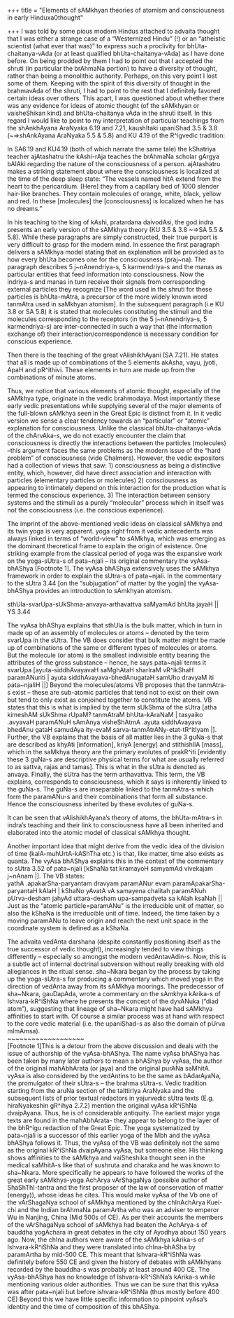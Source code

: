 +++
title = "Elements of sAMkhyan theories of atomism and consciousness in early Hinduxa0thought"

+++
I was told by some pious modern Hindus attached to advaita thought that
I was either a strange case of a “Westernized Hindu” (\!) or an
“atheistic scientist (what ever that was)” to express such a
proclivity for bhUta-chaitanya-vAda (or at least qualified
bhUta-chaitanya-vAda) as I have done before. On being prodded by them I
had to point out that I accepted the shruti (in particular the brAhmaNa
portion) to have a diversity of thought, rather than being a monolithic
authority. Perhaps, on this very point I lost some of them. Keeping with
the spirit of this diversity of thought in the brahmavAda of the shruti,
I had to point to the rest that I definitely favored certain ideas over
others. This apart, I was questioned about whether there was any
evidence for ideas of atomic thought (of the sAMkhyan or vaisheShikan
kind) and bhUta-chaitanya vAda in the shruti itself. In this regard I
would like to point to my interpretation of particular teachings from
the shAnkhAyana AraNyaka 6.19 and 7.21, kaushItaki upaniShad 3.5 & 3.8
(\~=\>shAnkAyana AraNyaka 5.5 & 5.8) and KU 4.19 of the R^igvedic
tradition:

In SA6.19 and KU4.19 (both of which narrate the same tale) the kShatriya
teacher ajAtashatru the kAshi-rAja teaches the brAhmaNa scholar gArgya
bAlAki regarding the nature of the consciousness of a person.
ajAtashatru makes a striking statement about where the consciousness is
localized at the time of the deep sleep state: “The vessels named hitA
extend from the heart to the pericardium. \[Here\] they from a capillary
bed of 1000 slender hair-like branches. They contain molecules of
orange, white, black, yellow and red. In these \[molecules\] the
\[consciousness\] is localized when he has no dreams.”

In his teaching to the king of kAshi, pratardana daivodAsi, the god
indra presents an early version of the sAMkhya theory (KU 3.5 & 3.8
\~=\>SA 5.5 & 5.8). While these paragraphs are simply constructed, their
true purport is very difficult to grasp for the modern mind. In essence
the first paragraph delivers a sAMkhya model stating that an explanation
will be provided as to how every bhUta becomes one for the consciousness
(praj\~na). The paragraph describes 5 j\~nAnendriya-s, 5 karmendriya-s
and the manas as particular entities that feed information into
consciousness. Now the indriya-s and manas in turn receive their signals
from corresponding external particles they recognize \[The word used in
the shruti for these particles is bhUta-mAtra, a precursor of the more
widely known word tanmAtra used in saMkhyan atomism\]. In the subsequent
paragraph (i.e KU 3.8 or SA 5.8) it is stated that molecules
constituting the stimuli and the molecules corresponding to the
receptors (in the 5 j\~nAnendriya-s, 5 karmendriya-s) are
inter-connected in such a way that (the information exchange of) their
interaction/correspondence is necessary condition for conscious
experience.

Then there is the teaching of the great vAlishikhAyani (SA 7.21). He
states that all is made up of combinations of the 5 elements akAsha,
vayu, jyoti, ApaH and pR^ithivi. These elements in turn are made up from
the combinations of minute atoms.

Thus, we notice that various elements of atomic thought, especially of
the sAMkhya type, originate in the vedic brahmodaya. Most importantly
these early vedic presentations while supplying several of the major
elements of the full-blown sAMkhya seen in the Great Epic is distinct
from it. In it vedic version we sense a clear tendency towards an
“particular” or “atomic” explanation for consciousness. Unlike the
classical bhUta-chaitanya-vAda of the chArvAka-s, we do not exactly
encounter the claim that consciousness is directly the interactions
between the particles (molecules) –this argument faces the same problems
as the modern issue of the “hard problem” of consciousness (vide
Chalmers). However, the vedic expositors had a collection of views that
saw: 1) consciousness as being a distinctive entity, which, however, did
have direct association and interaction with particles (elementary
particles or molecules) 2) consciousness as appearing to intimately
depend on this interaction for the production what is termed the
conscious experience. 3) The interaction between sensory systems and the
stimuli as a purely “molecular” process which in itself was not the
consciousness (i.e. the conscious experience).

The imprint of the above-mentioned vedic ideas on classical sAMkhya and
its twin yoga is very apparent. yoga right from it vedic antecedents was
always linked in terms of “world-view” to sAMkhya, which was emerging as
the dominant theoretical frame to explain the origin of existence. One
striking example from the classical period of yoga was the expansive
work on the yoga-sUtra-s of pata\~njali – its original commentary the
vyAsa-bhAShya \[Footnote 1\]. The vyAsa bhAShya extensively uses the
sAMkhya framework in order to explain the sUtra-s of pata\~njali. In the
commentary to the sUtra 3.44 \[on the “subjugation” of matter by the
yogin\] the vyAsa-bhAShya provides an introduction to sAmkhyan atomism.

sthUla-svarUpa-sUkShma-anvaya-arthavattva saMyamAd bhUta jayaH ||
YS 3.44

The vyAsa bhAShya explains that sthUla is the bulk matter, which in turn
in made up of an assembly of molecules or atoms – denoted by the term
svarUpa in the sUtra. The VB does consider that bulk matter might be
made up of combinations of the same or different types of molecules or
atoms. But the molecule (or atom) is the smallest indivisible entity
bearing the attributes of the gross substance – hence, he says
pata\~njali terms it svarUpa \[ayuta-siddhAvayavaH saMghAtaH sharIraM
vR^ikShaH paramANuriti | ayuta siddhAvayava-bhedAnugataH samUho dravyaM
iti pata\~njaliH ||\] Beyond the molecules/atoms VB proposes that the
tanmAtra-s exist – these are sub-atomic particles that tend not to exist
on their own but tend to only exist as conjoined together to constitute
the atoms. VB states that this is what is implied by the term sUkShma of
the sUtra \[atha kimeshAM sUkShma rUpaM? tanmAtraM bhUta-kAraNaM |
tasyaiko .avyavaH paramANuH sAmAnya visheShAtmA .ayuta siddhAvayava
bhedAnu gataH samudAya ity-evaM sarva-tanmAtrANy-etat-tR^itIyam |\].
Further, the VB explains that the basis of all matter lies in the 3
guNa-s that are described as khyAti \[information\], kriyA \[energy\]
and stithishIlA \[mass\], which in the saMkhya theory are the primary
evolutes of prakR^iti \[evidently these 3 guNa-s are descriptive
physical terms for what are usually referred to as sattva, rajas and
tamas\]. This is what in the sUtra is denoted as anvaya. Finally, the
sUtra has the term arthavattva. This term, the VB explains, corresponds
to consciousness, which it says is inherently linked to the guNa-s. The
guNa-s are inseparable linked to the tanmAtra-s which form the
paramANu-s and their combinations that form all substance. Hence the
consciousness inherited by these evolutes of guNa-s.

It can be seen that vAlishikhAyana’s theory of atoms, the bhUta-mAtra-s
in indra’s teaching and their link to consciousness have all been
inherited and elaborated into the atomic model of classical sAMkhya
thought.

Another important idea that might derive from the vedic idea of the
division of time (kalA-muhUrtA-kAShTha etc.) is that, like matter, time
also exists as quanta. The vyAsa bhAShya explains this in the context of
the commentary to sUtra 3.52 of pata\~njali \[kShaNa tat kramayoH
samyamAd vivekajam j\~nAnam |\]. The VB states:  
yathA .apakarSha-paryantam dravyam paramANur evam
paramApakarSha-paryantaH kAlaH | kShaNo yAvatA vA samayena chalitah
paramANuh pUrva-desham jahyAd uttara-desham upa-sampadyeta sa kAlah
ksaNah ||  
Just as the “atomic particle=paramANu” is the irreducible unit of
matter, so also the kShaNa is the irreducible unit of time. Indeed, the
time taken by a moving paramANu to leave origin and reach the next unit
space in the coordinate system is defined as a kShaNa.

The advaita vedAnta darshana (despite constantly positioning itself as
the true successor of vedic thought), increasingly tended to view things
differently – especially so amongst the modern vedAntavAdin-s. Now, this
is a subtle act of internal doctrinal subversion without really breaking
with old allegiances in the ritual sense. sha\~Nkara began by the
process by taking up the yoga-sUtra-s for producing a commentary which
moved yoga in the direction of vedAnta away from its sAMkhya moorings.
The predecessor of sha\~Nkara, gauDapAda, wrote a commentary on the
sAmkhya kArika-s of Ishvara-kR^iShNa where he presents the concept of
the dyvANuka (“diad atom”), suggesting that lineage of sha\~Nkara might
have had sAMkhya affinities to start with. Of course a similar process
was at hand with respect to the core vedic material (i.e. the
upaniShad-s as also the domain of pUrva mImAmsa).  
\~\~\~\~\~\~\~\~\~\~\~\~\~\~\~\~\~\~\~  
\[Footnote 1\]This is a detour from the above discussion and deals with
the issue of authorship of the vyAsa-bhAShya. The name vyAsa bhAShya has
been taken by many later authors to mean a bhAShya by vyAsa, the author
of the original mahAbhArata (or jaya) and the original purANa saMhitA.
vyAsa is also considered by the vedAntins to be the same as bAdarAyaNa,
the promulgator of their sUtra-s – the brahma sUtra-s. Vedic tradition
starting from the aruNa section of the taittirIya AraNyaka and the
subsequent lists of prior textual redactors in yajurvedic sUtra texts
(E.g. hiraNyakeshin gR^ihya 2.7.2) mention the original vyAsa kR^iShNa
dvaipAyana. Thus, he is of considerable antiquity. The earliest major
yoga texts are found in the mahAbhArata- they appear to belong to the
layer of the bhR^igu redaction of the Great Epic. The yoga systematized
by pata\~njali is a successor of this earlier yoga of the Mbh and the
vyAsa bhAShya follows it. Thus, the vyAsa of the VB was definitely not
the same as the original kR^iShNa dvaipAyana vyAsa, but someone else.
His thinking shows affinities to the sAMkhya and vaiSheshika thought
seen in the medical saMhitA-s like that of sushruta and charaka and he
was known to sha\~Nkara. More specifically he appears to have followed
the works of the great early sAMkhya-yoga AchArya vArShagaNya (possible
author of ShaShThI-tantra and the first proposer of the law of
conservation of matter (energy)), whose ideas he cites. This would make
vyAsa of the Vb one of the vArShagaNya school of sAMkhya mentioned by
the chInAchArya Kuei-chi and the Indian brAhmaNa paramArtha who was an
adviser to emperor Wu in Nanjing, China (Mid 500s of CE). As per their
accounts the members of the vArShagaNya school of sAMkhya had beaten the
AchArya-s of bauddha yogAchara in great debates in the city of Ayodhya
about 150 years ago. Now, the chIna authors were aware of the sAMkhya
kArika-s of Ishvara-kR^iShNa and they were translated into chIna-bhASha
by paramArtha by mid-500 CE. This meant that Ishvara-kR^iShNa was
definitely before 550 CE and given the history of debates with sAMkhyans
recorded by the bauddha-s was probably at least around 400 CE. The
vyAsa-bhAShya has no knowledge of Ishvara-kR^iShNa’s kArika-s while
mentioning various older authorities. Thus we can be sure that this
vyAsa was after pata\~njali but before ishvara-kR^iShNa (thus mostly
before 400 CE) Beyond this we have little specific information to
pinpoint vyAsa’s identity and the time of composition of this bhAShya.
